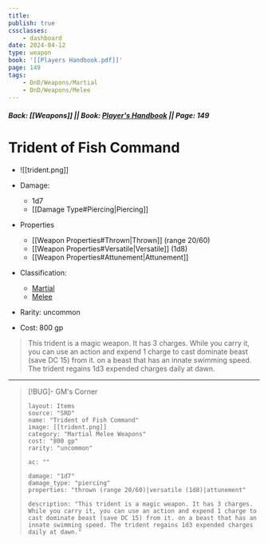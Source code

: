 ```yaml
---
title:
publish: true
cssclasses:
    - dashboard
date: 2024-04-12
type: weapon
book: '[[Players Handbook.pdf]]'
page: 149
tags:
    - DnD/Weapons/Martial
    - DnD/Weapons/Melee
---
```


##### Back: [[Weapons]] || Book: [Player's Handbook](https://drive.google.com/drive/folders/1O5bhpYizcIT5xxAoLOuzCRht_PVS7VSG?usp=sharing) || Page: 149

# Trident of Fish Command

- ![[trident.png]]
- Damage:
    - 1d7
	- [[Damage Type#Piercing|Piercing]]
- Properties
    - [[Weapon Properties#Thrown|Thrown]] (range 20/60)
    - [[Weapon Properties#Versatile|Versatile]] (1d8)
    - [[Weapon Properties#Attunement|Attunement]]

- Classification:
    - [Martial](https://benl0.github.io/The-Editors-Dungeon/tags/DnD/Weapons/Martial)
    - [Melee](https://benl0.github.io/The-Editors-Dungeon/tags/DnD/Weapons/Melee)
- Rarity: uncommon
- Cost: 800 gp

> This trident is a magic weapon. It has 3 charges. While you carry it, you can use an action and expend 1 charge to cast dominate beast (save DC 15) from it. on a beast that has an innate swimming speed. The trident regains 1d3 expended charges daily at dawn.

---

> [!BUG]- GM's Corner
>
> ```statblock
> layout: Items
> source: "SRD"
> name: "Trident of Fish Command"
> image: [[trident.png]]
> category: "Martial Melee Weapons"
> cost: "800 gp"
> rarity: "uncommon"
>
> ac: ""
>
> damage: "1d7"
> damage_type: "piercing"
> properties: "thrown (range 20/60)|versatile (1d8)|attunement"
>
> description: "This trident is a magic weapon. It has 3 charges. While you carry it, you can use an action and expend 1 charge to cast dominate beast (save DC 15) from it. on a beast that has an innate swimming speed. The trident regains 1d3 expended charges daily at dawn."
> ```
